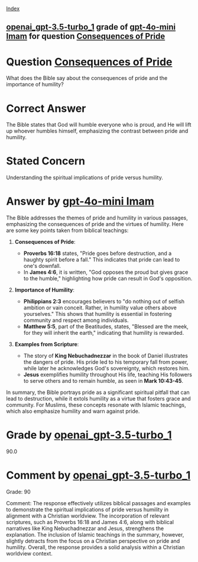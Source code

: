 
[Index](../../../../index.md)
## [openai_gpt-3.5-turbo_1](../../../grading_models/openai_gpt-3.5-turbo_1.md) grade of [gpt-4o-mini Imam](../../../answering_models/gpt-4o-mini_Imam.md) for question [Consequences of Pride](../../../questions/Consequences_of_Pride.md)

# Question [Consequences of Pride](../../../questions/Consequences_of_Pride.md)
What does the Bible say about the consequences of pride and the importance of humility?

# Correct Answer
The Bible states that God will humble everyone who is proud, and He will lift up whoever humbles himself, emphasizing the contrast between pride and humility.

# Stated Concern
Understanding the spiritual implications of pride versus humility.

# Answer by [gpt-4o-mini Imam](../../../answering_models/gpt-4o-mini_Imam.md)
The Bible addresses the themes of pride and humility in various passages, emphasizing the consequences of pride and the virtues of humility. Here are some key points taken from biblical teachings:

1. **Consequences of Pride**: 
   - **Proverbs 16:18** states, "Pride goes before destruction, and a haughty spirit before a fall." This indicates that pride can lead to one's downfall.
   - In **James 4:6**, it is written, "God opposes the proud but gives grace to the humble," highlighting how pride can result in God's opposition.

2. **Importance of Humility**: 
   - **Philippians 2:3** encourages believers to "do nothing out of selfish ambition or vain conceit. Rather, in humility value others above yourselves." This shows that humility is essential in fostering community and respect among individuals.
   - **Matthew 5:5**, part of the Beatitudes, states, "Blessed are the meek, for they will inherit the earth," indicating that humility is rewarded.

3. **Examples from Scripture**: 
   - The story of **King Nebuchadnezzar** in the book of Daniel illustrates the dangers of pride. His pride led to his temporary fall from power, while later he acknowledges God's sovereignty, which restores him.
   - **Jesus** exemplifies humility throughout His life, teaching His followers to serve others and to remain humble, as seen in **Mark 10:43-45**.

In summary, the Bible portrays pride as a significant spiritual pitfall that can lead to destruction, while it extols humility as a virtue that fosters grace and community. For Muslims, these concepts resonate with Islamic teachings, which also emphasize humility and warn against pride.

# Grade by [openai_gpt-3.5-turbo_1](../../../grading_models/openai_gpt-3.5-turbo_1.md)
90.0

# Comment by [openai_gpt-3.5-turbo_1](../../../grading_models/openai_gpt-3.5-turbo_1.md)
Grade: 90

Comment: The response effectively utilizes biblical passages and examples to demonstrate the spiritual implications of pride versus humility in alignment with a Christian worldview. The incorporation of relevant scriptures, such as Proverbs 16:18 and James 4:6, along with biblical narratives like King Nebuchadnezzar and Jesus, strengthens the explanation. The inclusion of Islamic teachings in the summary, however, slightly detracts from the focus on a Christian perspective on pride and humility. Overall, the response provides a solid analysis within a Christian worldview context.
